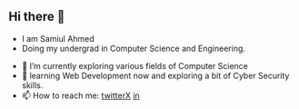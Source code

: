 ## Hi there 👋
- I am Samiul Ahmed
- Doing my undergrad in Computer Science and Engineering.
<!--
**CODEsSAMI/CODEsSAMI** is a ✨ _special_ ✨ repository because its `README.md` (this file) appears on your GitHub profile.

Here are some ideas to get you started:
-->
- 🔭 I’m currently exploring various fields of Computer Science
- 🌱 learning Web Development now and exploring a bit of Cyber Security skills.
- 📫 How to reach me: [twitterX](https://x.com/SamiulHome)   [in](https://www.linkedin.com/in/samiul-ahmed-1633ba299/)

